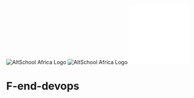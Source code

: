 ![AltSchool Africa Logo](https://github.com/tuyojr/altschool-opensource-names/blob/main/AltSchool.svg)
![AltSchool Africa Logo](./altschool.svg-light-mode-only)
![AltSchool Africa Logo](./AltSchool-dark.svg#gh-dark-mode-only)


# F-end-devops
